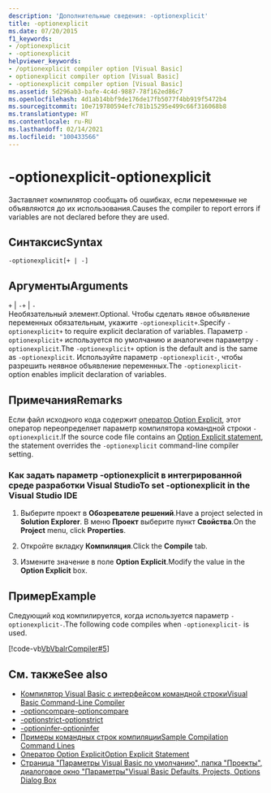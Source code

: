 ```yaml
---
description: 'Дополнительные сведения: -optionexplicit'
title: -optionexplicit
ms.date: 07/20/2015
f1_keywords:
- /optionexplicit
- -optionexplicit
helpviewer_keywords:
- /optionexplicit compiler option [Visual Basic]
- optionexplicit compiler option [Visual Basic]
- -optionexplicit compiler option [Visual Basic]
ms.assetid: 5d296ab3-bafe-4c4d-9887-78f162ed86c7
ms.openlocfilehash: 4d1ab14bbf9de176de17fb5077f4bb919f5472b4
ms.sourcegitcommit: 10e719780594efc781b15295e499c66f316068b8
ms.translationtype: HT
ms.contentlocale: ru-RU
ms.lasthandoff: 02/14/2021
ms.locfileid: "100433566"
---
```

# <a name="-optionexplicit"></a><span data-ttu-id="d9555-103">-optionexplicit</span><span class="sxs-lookup"><span data-stu-id="d9555-103">-optionexplicit</span></span>

<span data-ttu-id="d9555-104">Заставляет компилятор сообщать об ошибках, если переменные не объявляются до их использования.</span><span class="sxs-lookup"><span data-stu-id="d9555-104">Causes the compiler to report errors if variables are not declared before they are used.</span></span>  
  
## <a name="syntax"></a><span data-ttu-id="d9555-105">Синтаксис</span><span class="sxs-lookup"><span data-stu-id="d9555-105">Syntax</span></span>  
  
```console  
-optionexplicit[+ | -]  
```  
  
## <a name="arguments"></a><span data-ttu-id="d9555-106">Аргументы</span><span class="sxs-lookup"><span data-stu-id="d9555-106">Arguments</span></span>  

 <span data-ttu-id="d9555-107">`+` &#124; `-`</span><span class="sxs-lookup"><span data-stu-id="d9555-107">`+` &#124; `-`</span></span>  
 <span data-ttu-id="d9555-108">Необязательный элемент.</span><span class="sxs-lookup"><span data-stu-id="d9555-108">Optional.</span></span> <span data-ttu-id="d9555-109">Чтобы сделать явное объявление переменных обязательным, укажите `-optionexplicit+`.</span><span class="sxs-lookup"><span data-stu-id="d9555-109">Specify `-optionexplicit+` to require explicit declaration of variables.</span></span> <span data-ttu-id="d9555-110">Параметр `-optionexplicit+` используется по умолчанию и аналогичен параметру `-optionexplicit`.</span><span class="sxs-lookup"><span data-stu-id="d9555-110">The `-optionexplicit+` option is the default and is the same as `-optionexplicit`.</span></span> <span data-ttu-id="d9555-111">Используйте параметр `-optionexplicit-`, чтобы разрешить неявное объявление переменных.</span><span class="sxs-lookup"><span data-stu-id="d9555-111">The `-optionexplicit-` option enables implicit declaration of variables.</span></span>  
  
## <a name="remarks"></a><span data-ttu-id="d9555-112">Примечания</span><span class="sxs-lookup"><span data-stu-id="d9555-112">Remarks</span></span>  

 <span data-ttu-id="d9555-113">Если файл исходного кода содержит [оператор Option Explicit](../../language-reference/statements/option-explicit-statement.md), этот оператор переопределяет параметр компилятора командной строки `-optionexplicit`.</span><span class="sxs-lookup"><span data-stu-id="d9555-113">If the source code file contains an [Option Explicit statement](../../language-reference/statements/option-explicit-statement.md), the statement overrides the `-optionexplicit` command-line compiler setting.</span></span>  
  
### <a name="to-set--optionexplicit-in-the-visual-studio-ide"></a><span data-ttu-id="d9555-114">Как задать параметр -optionexplicit в интегрированной среде разработки Visual Studio</span><span class="sxs-lookup"><span data-stu-id="d9555-114">To set -optionexplicit in the Visual Studio IDE</span></span>  
  
1. <span data-ttu-id="d9555-115">Выберите проект в **Обозревателе решений**.</span><span class="sxs-lookup"><span data-stu-id="d9555-115">Have a project selected in **Solution Explorer**.</span></span> <span data-ttu-id="d9555-116">В меню **Проект** выберите пункт **Свойства**.</span><span class="sxs-lookup"><span data-stu-id="d9555-116">On the **Project** menu, click **Properties**.</span></span>
  
2. <span data-ttu-id="d9555-117">Откройте вкладку **Компиляция**.</span><span class="sxs-lookup"><span data-stu-id="d9555-117">Click the **Compile** tab.</span></span>  
  
3. <span data-ttu-id="d9555-118">Измените значение в поле **Option Explicit**.</span><span class="sxs-lookup"><span data-stu-id="d9555-118">Modify the value in the **Option Explicit** box.</span></span>  
  
## <a name="example"></a><span data-ttu-id="d9555-119">Пример</span><span class="sxs-lookup"><span data-stu-id="d9555-119">Example</span></span>  

 <span data-ttu-id="d9555-120">Следующий код компилируется, когда используется параметр `-optionexplicit-`.</span><span class="sxs-lookup"><span data-stu-id="d9555-120">The following code compiles when `-optionexplicit-` is used.</span></span>  
  
 [!code-vb[VbVbalrCompiler#5](~/samples/snippets/visualbasic/VS_Snippets_VBCSharp/VbVbalrCompiler/VB/OptionExplicitOff.vb#5)]  
  
## <a name="see-also"></a><span data-ttu-id="d9555-121">См. также</span><span class="sxs-lookup"><span data-stu-id="d9555-121">See also</span></span>

- [<span data-ttu-id="d9555-122">Компилятор Visual Basic с интерфейсом командной строки</span><span class="sxs-lookup"><span data-stu-id="d9555-122">Visual Basic Command-Line Compiler</span></span>](index.md)
- [<span data-ttu-id="d9555-123">-optioncompare</span><span class="sxs-lookup"><span data-stu-id="d9555-123">-optioncompare</span></span>](optioncompare.md)
- [<span data-ttu-id="d9555-124">-optionstrict</span><span class="sxs-lookup"><span data-stu-id="d9555-124">-optionstrict</span></span>](optionstrict.md)
- [<span data-ttu-id="d9555-125">-optioninfer</span><span class="sxs-lookup"><span data-stu-id="d9555-125">-optioninfer</span></span>](optioninfer.md)
- [<span data-ttu-id="d9555-126">Примеры командных строк компиляции</span><span class="sxs-lookup"><span data-stu-id="d9555-126">Sample Compilation Command Lines</span></span>](sample-compilation-command-lines.md)
- [<span data-ttu-id="d9555-127">Оператор Option Explicit</span><span class="sxs-lookup"><span data-stu-id="d9555-127">Option Explicit Statement</span></span>](../../language-reference/statements/option-explicit-statement.md)
- [<span data-ttu-id="d9555-128">Страница "Параметры Visual Basic по умолчанию", папка "Проекты", диалоговое окно "Параметры"</span><span class="sxs-lookup"><span data-stu-id="d9555-128">Visual Basic Defaults, Projects, Options Dialog Box</span></span>](/visualstudio/ide/reference/visual-basic-defaults-projects-options-dialog-box)
